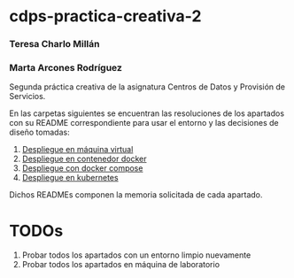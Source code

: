 # cdps-practica-creativa-2

### Teresa Charlo Millán
### Marta Arcones Rodríguez

Segunda práctica creativa de la asignatura Centros de Datos y Provisión de Servicios.

En las carpetas siguientes se encuentran las resoluciones de los apartados con su README correspondiente para usar el entorno y las decisiones de diseño tomadas:

1. [Despliegue en máquina virtual](./maquina-virtual)
2. [Despliegue en contenedor docker](./docker)
3. [Despliegue con docker compose](./docker-compose)
4. [Despliegue en kubernetes](./kubernetes)

Dichos READMEs componen la memoria solicitada de cada apartado.

# TODOs
1. Probar todos los apartados con un entorno limpio nuevamente
2. Probar todos los apartados en máquina de laboratorio
